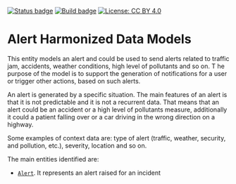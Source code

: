 [![Status badge](https://img.shields.io/badge/status-draft-red.svg)](RELEASE_NOTES)
[![Build badge](https://img.shields.io/travis/smart-data-models/dataModel.Alert.svg "Travis build status")](https://travis-ci.org/smart-data-models/dataModel.Alert/)
[![License: CC BY 4.0](https://img.shields.io/badge/License-CC%20BY%204.0-lightgrey.svg)](https://creativecommons.org/licenses/by/4.0/)
# Alert Harmonized Data Models

This entity models an alert and could be used to send alerts related to traffic jam, accidents, weather conditions, high level of pollutants and so on. T
he purpose of the model is to support the generation of notifications for a user or trigger other actions, based on such alerts.

An alert is generated by a specific situation. The main features of an alert is that it is not predictable and it is not a recurrent data.
That means that an alert could be an accident or a high level of pollutants measure, additionally it could a patient falling over or
a car driving in the wrong direction on a highway.

Some examples of context data are: type of alert (traffic, weather, security, and pollution, etc.), severity, location and so on.

The main entities identified are:

-   [`Alert`](https://swagger.lab.fiware.org/?url=https://smart-data-models.github.io/dataModel.Alert/alert/swagger.yaml).
    It represents an alert raised for an incident
